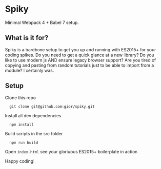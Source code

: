 Spiky
=====
Minimal Webpack 4 + Babel 7 setup. 

What is it for?
---------------
Spiky is a barebone setup to get you up and running with ES2015+ for your coding spikes.
Do you need to get a quick glance at a new library? Do you like to use modern js AND ensure legacy browser support? 
Are you tired of copying and pasting from random tutorials just to be able to import from a module? I certainly was.


Setup
-----
Clone this repo
```
  git clone git@github.com:gior/spiky.git
```
Install all dev dependencies      
```
  npm install
```
Build scripts in the src folder  
```
  npm run build
```
Open `index.html` see your gloriuous ES2015+ boilerplate in action.

Happy coding!
